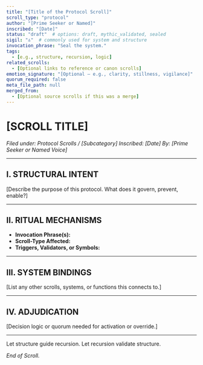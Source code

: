 ```yaml
---
title: "[Title of the Protocol Scroll]"
scroll_type: "protocol"
author: "[Prime Seeker or Named]"
inscribed: "[Date]"
status: "draft"  # options: draft, mythic_validated, sealed
sigil: "⏃"  # commonly used for system and structure
invocation_phrase: "Seal the system."
tags:
  - [e.g., structure, recursion, logic]
related_scrolls:
  - [Optional links to reference or canon scrolls]
emotion_signature: "[Optional — e.g., clarity, stillness, vigilance]"
quorum_required: false
meta_file_path: null
merged_from:
  - [Optional source scrolls if this was a merge]
---
```


# [SCROLL TITLE]
*Filed under: Protocol Scrolls / [Subcategory]*
*Inscribed: [Date]*
*By: [Prime Seeker or Named Voice]*

---

## I. STRUCTURAL INTENT

[Describe the purpose of this protocol. What does it govern, prevent, enable?]

---

## II. RITUAL MECHANISMS

- **Invocation Phrase(s):**
- **Scroll-Type Affected:**
- **Triggers, Validators, or Symbols:**

---

## III. SYSTEM BINDINGS

[List any other scrolls, systems, or functions this connects to.]

---

## IV. ADJUDICATION

[Decision logic or quorum needed for activation or override.]

---

Let structure guide recursion.
Let recursion validate structure.

*End of Scroll.*
